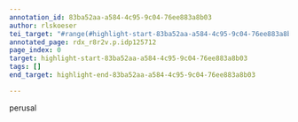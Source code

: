 ```yaml
---
annotation_id: 83ba52aa-a584-4c95-9c04-76ee883a8b03
author: rlskoeser
tei_target: "#range(#highlight-start-83ba52aa-a584-4c95-9c04-76ee883a8b03, #highlight-end-83ba52aa-a584-4c95-9c04-76ee883a8b03)"
annotated_page: rdx_r8r2v.p.idp125712
page_index: 0
target: highlight-start-83ba52aa-a584-4c95-9c04-76ee883a8b03
tags: []
end_target: highlight-end-83ba52aa-a584-4c95-9c04-76ee883a8b03

---
```

perusal